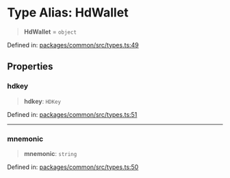 # Type Alias: HdWallet

> **HdWallet** = `object`

Defined in: [packages/common/src/types.ts:49](https://github.com/dcdpr/did-btcr2-js/blob/4a717493e735221d072999f212891939f4de3f23/packages/common/src/types.ts#L49)

## Properties

### hdkey

> **hdkey**: `HDKey`

Defined in: [packages/common/src/types.ts:51](https://github.com/dcdpr/did-btcr2-js/blob/4a717493e735221d072999f212891939f4de3f23/packages/common/src/types.ts#L51)

***

### mnemonic

> **mnemonic**: `string`

Defined in: [packages/common/src/types.ts:50](https://github.com/dcdpr/did-btcr2-js/blob/4a717493e735221d072999f212891939f4de3f23/packages/common/src/types.ts#L50)
